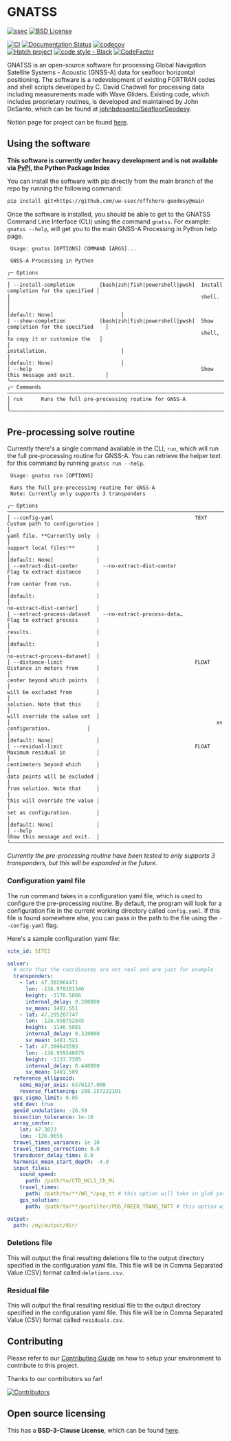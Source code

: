 # GNATSS

[![ssec](https://img.shields.io/badge/SSEC-Project-purple?logo=data:image/png;base64,iVBORw0KGgoAAAANSUhEUgAAAA0AAAAOCAQAAABedl5ZAAAACXBIWXMAAAHKAAABygHMtnUxAAAAGXRFWHRTb2Z0d2FyZQB3d3cuaW5rc2NhcGUub3Jnm+48GgAAAMNJREFUGBltwcEqwwEcAOAfc1F2sNsOTqSlNUopSv5jW1YzHHYY/6YtLa1Jy4mbl3Bz8QIeyKM4fMaUxr4vZnEpjWnmLMSYCysxTcddhF25+EvJia5hhCudULAePyRalvUteXIfBgYxJufRuaKuprKsbDjVUrUj40FNQ11PTzEmrCmrevPhRcVQai8m1PRVvOPZgX2JttWYsGhD3atbHWcyUqX4oqDtJkJiJHUYv+R1JbaNHJmP/+Q1HLu2GbNoSm3Ft0+Y1YMdPSTSwQAAAABJRU5ErkJggg==&style=plastic)](https://escience.washington.edu/offshore-geodesy/)
[![BSD License](https://badgen.net/badge/license/BSD-3-Clause/blue)](LICENSE)

[![CI](https://github.com/seafloor-geodesy/gnatss/actions/workflows/ci.yaml/badge.svg)](https://github.com/seafloor-geodesy/gnatss/actions/workflows/ci.yaml)
[![Documentation Status](https://readthedocs.org/projects/gnatss/badge/?version=latest)](https://gnatss.readthedocs.io/en/latest/?badge=latest)
[![codecov](https://codecov.io/gh/uw-ssec/offshore-geodesy/branch/main/graph/badge.svg?token=Z5L0RYOVEZ)](https://codecov.io/gh/uw-ssec/offshore-geodesy)
<br>
[![Hatch project](https://img.shields.io/badge/%F0%9F%A5%9A-Hatch-4051b5.svg)](https://github.com/pypa/hatch)
[![code style - Black](https://img.shields.io/badge/code%20style-black-000000.svg)](https://github.com/psf/black)
[![CodeFactor](https://www.codefactor.io/repository/github/seafloor-geodesy/gnatss/badge)](https://www.codefactor.io/repository/github/seafloor-geodesy/gnatss)

GNATSS is an open-source software for processing Global Navigation Satellite Systems - Acoustic (GNSS-A) data for seafloor horizontal positioning.
The software is a redevelopment of existing FORTRAN codes and shell scripts developed by C. David Chadwell for processing data including measurements made with Wave Gliders.
Existing code, which includes proprietary routines, is developed and maintained by John DeSanto,
which can be found at [johnbdesanto/SeafloorGeodesy](https://github.com/johnbdesanto/SeafloorGeodesy).

Notion page for project can be found [here](https://safe-mouse-a43.notion.site/GNSS-Acoustic-01f0423b3e2146f6a4465211f29cd9b9).

## Using the software

**This software is currently under heavy development and is not available via [PyPI](https://pypi.org/), the Python Package Index**

You can install the software with pip directly from the main branch of the repo by running the following command:

```bash
pip install git+https://github.com/uw-ssec/offshore-geodesy@main
```

Once the software is installed, you should be able to get to the GNATSS Command Line Interface (CLI)
using the command `gnatss`. For example: `gnatss --help`, will get you to the main GNSS-A Processing in Python help page.

```console
 Usage: gnatss [OPTIONS] COMMAND [ARGS]...

 GNSS-A Processing in Python

╭─ Options ─────────────────────────────────────────────────────────────────────────────────────────╮
│ --install-completion        [bash|zsh|fish|powershell|pwsh]  Install completion for the specified │
│                                                              shell.                               │
│                                                              [default: None]                      │
│ --show-completion           [bash|zsh|fish|powershell|pwsh]  Show completion for the specified    │
│                                                              shell, to copy it or customize the   │
│                                                              installation.                        │
│                                                              [default: None]                      │
│ --help                                                       Show this message and exit.          │
╰───────────────────────────────────────────────────────────────────────────────────────────────────╯
╭─ Commands ────────────────────────────────────────────────────────────────────────────────────────╮
│ run      Runs the full pre-processing routine for GNSS-A                                          │
╰───────────────────────────────────────────────────────────────────────────────────────────────────╯
```

## Pre-processing solve routine

Currently there's a single command available in the CLI, `run`, which will run the full pre-processing routine for GNSS-A.
You can retrieve the helper text for this command by running `gnatss run --help`.

```console
 Usage: gnatss run [OPTIONS]

 Runs the full pre-processing routine for GNSS-A
 Note: Currently only supports 3 transponders

╭─ Options ──────────────────────────────────────────────────────────────────────────────────────╮
│ --config-yaml                                              TEXT   Custom path to configuration │
│                                                                   yaml file. **Currently only  │
│                                                                   support local files!**       │
│                                                                   [default: None]              │
│ --extract-dist-center        --no-extract-dist-center             Flag to extract distance     │
│                                                                   from center from run.        │
│                                                                   [default:                    │
│                                                                   no-extract-dist-center]      │
│ --extract-process-dataset    --no-extract-process-data…           Flag to extract process      │
│                                                                   results.                     │
│                                                                   [default:                    │
│                                                                   no-extract-process-dataset]  │
│ --distance-limit                                           FLOAT  Distance in meters from      │
│                                                                   center beyond which points   │
│                                                                   will be excluded from        │
│                                                                   solution. Note that this     │
│                                                                   will override the value set  │
│                                                                   as configuration.            │
│                                                                   [default: None]              │
│ --residual-limit                                           FLOAT  Maximum residual in          │
│                                                                   centimeters beyond which     │
│                                                                   data points will be excluded │
│                                                                   from solution. Note that     │
│                                                                   this will override the value │
│                                                                   set as configuration.        │
│                                                                   [default: None]              │
│ --help                                                            Show this message and exit.  │
╰────────────────────────────────────────────────────────────────────────────────────────────────╯
```

*Currently the pre-processing routine have been tested to only supports 3 transponders, but this will be expanded in the future.*

### Configuration yaml file

The run command takes in a configuration yaml file, which is used to configure the pre-processing routine.
By default, the program will look for a configuration file in the current working directory called `config.yaml`.
If this file is found somewhere else, you can pass in the path to the file using the `--config-yaml` flag.

Here's a sample configuration yaml file:

```yaml
site_id: SITE1

solver:
  # note that the coordinates are not real and are just for example
  transponders:
    - lat: 47.302064471
      lon: -126.978181346
      height: -1176.5866
      internal_delay: 0.200000
      sv_mean: 1481.551
    - lat: 47.295207747
      lon: -126.958752845
      height: -1146.5881
      internal_delay: 0.320000
      sv_mean: 1481.521
    - lat: 47.309643593
      lon: -126.959348875
      height: -1133.7305
      internal_delay: 0.440000
      sv_mean: 1481.509
  reference_ellipsoid:
    semi_major_axis: 6378137.000
    reverse_flattening: 298.257222101
  gps_sigma_limit: 0.05
  std_dev: true
  geoid_undulation: -26.59
  bisection_tolerance: 1e-10
  array_center:
    lat: 47.3023
    lon: -126.9656
  travel_times_variance: 1e-10
  travel_times_correction: 0.0
  transducer_delay_time: 0.0
  harmonic_mean_start_depth: -4.0
  input_files:
    sound_speed:
      path: /path/to/CTD_NCL1_Ch_Mi
    travel_times:
      path: /path/to/**/WG_*/pxp_tt # this option will take in glob patterns
    gps_solution:
      path: /path/to/**/posfilter/POS_FREED_TRANS_TWTT # this option will take in glob patterns

output:
  path: /my/output/dir/
```

### Deletions file

This will output the final resulting deletions file to the output directory specified in the configuration yaml file.
This file will be in Comma Separated Value (CSV) format called `deletions.csv`.

### Residual file

This will output the final resulting residual file to the output directory specified in the configuration yaml file.
This file will be in Comma Separated Value (CSV) format called `residuals.csv`.

## Contributing

Please refer to our [Contributing Guide](.github/CONTRIBUTING.md) on how to setup your environment to contribute to this project.

Thanks to our contributors so far!

[![Contributors](https://contrib.rocks/image?repo=uw-ssec/offshore-geodesy)](https://github.com/uw-ssec/offshore-geodesy/graphs/contributors)

## Open source licensing

This has a **BSD-3-Clause License**, which can be found [here](LICENSE).
